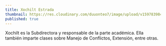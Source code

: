 ```yaml
---
title: Xochilt Estrada
thumbnail: https://res.cloudinary.com/duuonteo7/image/upload/v1597839847/Profesores/WhatsApp_Image_2020-08-19_at_8.23.29_AM-removebg-preview.png
published: true
---
```


Xochilt es la Subdirectora y responsable de la parte académica. Ella también imparte clases sobre Manejo de Conflictos, Extensión, entre otras.
